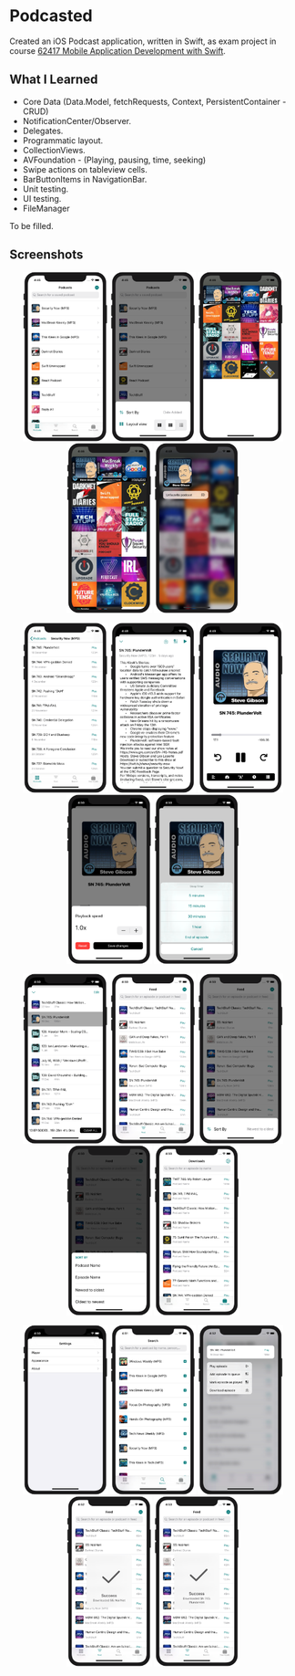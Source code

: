# Podcasted
Created an iOS Podcast application, written in Swift, as exam project in course [62417 Mobile Application Development with Swift](https://kurser.dtu.dk/course/62417).

## What I Learned
* Core Data (Data.Model, fetchRequests, Context, PersistentContainer - CRUD)
* NotificationCenter/Observer.
* Delegates.
* Programmatic layout.
* CollectionViews.
* AVFoundation - (Playing, pausing, time, seeking)
* Swipe actions on tableview cells.
* BarButtonItems in NavigationBar.
* Unit testing.
* UI testing.
* FileManager

To be filled.

## Screenshots
<p float="left" align="middle">
  <img src="Screenshots/Screenshot_1.png?raw=true" width="150" />
  <img src="Screenshots/Screenshot_2.png?raw=true" width="150" /> 
  <img src="Screenshots/Screenshot_3.png?raw=true" width="150" />
  <img src="Screenshots/Screenshot_4.png?raw=true" width="150" />
  <img src="Screenshots/Screenshot_5.png?raw=true" width="150" /> 
</p>

<p float="left" align="middle">
  <img src="Screenshots/Screenshot_6.png?raw=true" width="150" />
  <img src="Screenshots/Screenshot_7.png?raw=true" width="150" />
  <img src="Screenshots/Screenshot_8.png?raw=true" width="150" /> 
  <img src="Screenshots/Screenshot_9.png?raw=true" width="150" />
  <img src="Screenshots/Screenshot_10.png?raw=true" width="150" />
</p>

<p float="left" align="middle">
  <img src="Screenshots/Screenshot_11.png?raw=true" width="150" />
  <img src="Screenshots/Screenshot_12.png?raw=true" width="150" />
  <img src="Screenshots/Screenshot_13.png?raw=true" width="150" /> 
  <img src="Screenshots/Screenshot_14.png?raw=true" width="150" />
  <img src="Screenshots/Screenshot_15.png?raw=true" width="150" />
</p>

<p float="left" align="middle">
  <img src="Screenshots/Screenshot_16.png?raw=true" width="150" />
  <img src="Screenshots/Screenshot_17.png?raw=true" width="150" />
  <img src="Screenshots/Screenshot_18.png?raw=true" width="150" /> 
  <img src="Screenshots/Screenshot_19.png?raw=true" width="150" />
  <img src="Screenshots/Screenshot_20.png?raw=true" width="150" />
</p>
